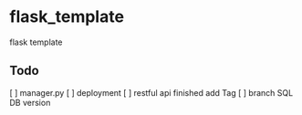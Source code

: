 # flask_template
flask template


## Todo

[ ] manager.py
[ ] deployment
[ ] restful api finished add Tag
[ ] branch SQL DB version